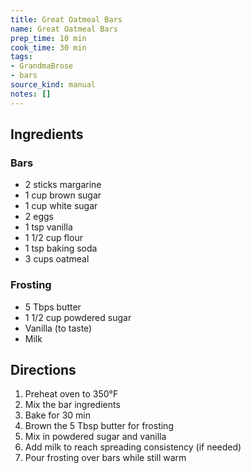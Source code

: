 ```yaml
---
title: Great Oatmeal Bars
name: Great Oatmeal Bars
prep_time: 10 min
cook_time: 30 min
tags:
- GrandmaBrose
- bars
source_kind: manual
notes: []
---
```


## Ingredients
### Bars
- 2 sticks margarine
- 1 cup brown sugar
- 1 cup white sugar
- 2 eggs
- 1 tsp vanilla
- 1 1/2 cup flour
- 1 tsp baking soda
- 3 cups oatmeal

### Frosting
- 5 Tbps butter
- 1 1/2 cup powdered sugar
- Vanilla (to taste)
- Milk


## Directions
1. Preheat oven to 350°F
2. Mix the bar ingredients
3. Bake for 30 min
4. Brown the 5 Tbsp butter for frosting
5. Mix in powdered sugar and vanilla
6. Add milk to reach spreading consistency (if needed)
7. Pour frosting over bars while still warm
